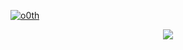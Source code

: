 [![o0th](https://github-readme-stats.vercel.app/api?username=o0th&count_private=true&show_icons=true&theme=transparent&include_all_commits=true&exclude_repo=greenTicks&hide_border=true&card_width=840)](https://github.com/o0th)

<p align="center">
  <a href="https://skillicons.dev">
    <img src="https://skillicons.dev/icons?i=nodejs&theme=dark" />
  </a>
</p>
